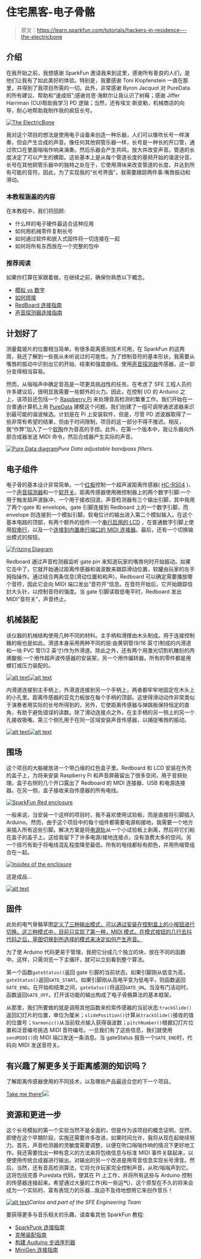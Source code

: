 # 住宅黑客-电子骨骼

> 原文：<https://learn.sparkfun.com/tutorials/hackers-in-residence---the-electricbone>

## 介绍

在我开始之前，我想感谢 SparkFun 邀请我来到这里，感谢所有善良的人们，是他们让我有了如此美好的体验。特别是，我要感谢 Toni Klopfenstein 一直在那里，并得到了我项目所需的一切。此外，非常感谢 Byron Jacquot 对 PureData 的所有建议、帮助和“速成班”;感谢肖恩·海默尔让我认识了树莓；感谢 Jiffer Harriman (CU)帮助我学习 PD 逻辑；当然，还有埃文·斯皮勒，机械商店的向导，耐心地帮助我制作我的疯狂长号。

[![The ElectricBone](img/b46e4086ffac3f8761b327da6c6779c4.png)](https://cdn.sparkfun.com/assets/learn_tutorials/2/1/2/Carlos_s_Tutorial-02.jpg)

我对这个项目的想法是使用电子设备来创造一种乐器，人们可以像吹长号一样演奏，但会产生合成的声音。像任何其他铜管乐器一样，长号是一种长的开口管，通过吹口在里面嗡嗡作响来演奏。然后乐器会产生共鸣，放大并改变声音。管道的长度决定了可以产生的螺距。这些基本上是从每个管道长度的基频开始的谐波分音。长号在其他铜管乐器中的独特之处在于，它使用滑块来改变管道的长度，并达到所有可能的音符。因此，为了实现我的“长号界面”，我需要跟踪两件事:嘴唇振动和滑动。

### 本教程涵盖的内容

在本教程中，我们将回顾:

*   什么样的电子硬件最适合这种应用
*   如何用机械零件复制长号
*   如何通过软件和嵌入式固件将一切连接在一起
*   如何将所有东西放在一个完整的包中

### 推荐阅读

如果你打算在家跟着做，在继续之前，确保你熟悉以下概念。

*   [模拟 vs 数字](https://learn.sparkfun.com/tutorials/analog-vs-digital)
*   [如何焊接](https://learn.sparkfun.com/tutorials/how-to-solder-through-hole-soldering)
*   [RedBoard 连接指南](https://learn.sparkfun.com/tutorials/redboard-hookup-guide)
*   [声音探测器连接指南](https://learn.sparkfun.com/tutorials/sound-detector-hookup-guide)

## 计划好了

测量载玻片的位置相当简单。有很多距离感测技术可用，在 SparkFun 的这两周，我还了解到一些我从未听说过的可能性。为了控制音符的基本形状，我需要从嘴唇的振动中识别出它的开始、结束和强度曲线。使用[声音探测器](https://www.sparkfun.com/products/12642)传感器，这一部分变得相当容易。

然而，从嗡嗡声中确定音高是一项更具挑战性的任务。在考虑了 SFE 工程人员的许多建议后，很明显我需要一些额外的火力。因此，在控制 I/O 的 Arduino 之上，该项目还包括一个 [Raspberry Pi](https://www.sparkfun.com/products/11546) 来处理音高检测的繁重工作。我们开始在一台普通计算机上用 [PureData](http://puredata.info/) 建模这个问题。我们创建了一组可调带通滤波器来识别最可能的谐波候选。计划是在 Pi 上安装软件，但是，尽管 PD 滤波器取得了一些非常有希望的结果，但由于时间限制，项目的这一部分不得不推迟。相反，我“作弊”加入了一个[软陶](https://www.sparkfun.com/products/8680)作为音高的手控。此外，在第一个版本中，我让乐器向外部合成器发送 MIDI 命令，然后合成器产生实际的声音。

[![Pure Data diagram](img/e7d09d84a063e07dd117e9ff121b3b3b.png)](https://cdn.sparkfun.com/assets/learn_tutorials/2/1/2/pd.jpg)*Pure Data adjustable bandpass filters.*

## 电子组件

电子骨的基本设计非常简单。一个[红板](https://www.sparkfun.com/products/12757)控制一个超声波距离传感器( [HC-RS04](https://www.sparkfun.com/products/15569) )、一个[声音探测器](https://www.sparkfun.com/products/12642)和一个[软开关](https://www.sparkfun.com/products/8680)。距离传感器使用微控制器上的两个数字引脚:一个用于触发超声波脉冲，一个用于接收回波。声音检测器有三个输出引脚，其中我用了两个:gate 和 envelope。gate 引脚连接到 Redboard 上的一个数字引脚，而 envelope 则连接到一个模拟引脚。软电位计的输出进入第二个模拟输入。在这个基本电路的顶部，有两个额外的组件:一个[串行启用的 LCD](https://www.sparkfun.com/products/9068) ，在普通数字引脚上使用[软串行](http://arduino.cc/en/Reference/SoftwareSerial)，以及一个[连接到内置串行端口的 MIDI 连接器](https://www.sparkfun.com/products/9536)。最后，还有一个切换输出模式的按钮。

[![Fritzing Diagram](img/cb6d0a7406948857bd96b0375da91cf0.png)](https://cdn.sparkfun.com/assets/learn_tutorials/2/1/2/electricBone_bb.jpg)

Redboard 通过声音检测器监听 gate pin 来知道玩家的嘴唇何时开始振动。如果它击中了，它就开始通过距离传感器和谐波数来跟踪滑动位置，软罐由玩家的左手拇指操作。通过结合两条信息(滑动位置和和声)，Redboard 可以确定需要播放哪个音符，因此它会向 MIDI 端口发出“音符开”信息。在音符开始后，它开始跟踪信封大头针，以控制音符的强度。当 gate 引脚读取低电平时，Redboard 发出 MIDI“音符关”，声音终止。

## 机械装配

该仪器的机械结构使用几种不同的材料。主手柄和滑撑由木头制成。用于连接控制箱的板也是如此。滑道本身采用两种不同的层:由黄铜管(9/16 英寸)制成的内滑道和一块 PVC 管(1/2 英寸)作为外滑道。除此之外，还有两个用激光切割机雕刻的丙烯酸板:一个用作超声波传感器的安装架，另一个用作偏转器。所有的零件都是用螺钉或压力装配的。

[![alt text](img/cd71e06cb397ce6a3ba248d6320d134f.png)](https://cdn.sparkfun.com/assets/learn_tutorials/2/1/2/Carlos_s_Tutorial-05.jpg)[![alt text](img/26d6c5d5690af61e050b39e976b88b1e.png)](https://cdn.sparkfun.com/assets/learn_tutorials/2/1/2/Carlos_s_Tutorial-06.jpg)

内滑道连接到主手柄上，外滑道连接到另一个手柄上，两者都牢牢地固定在木头上的小孔里。距离传感器的亚克力板放在每个手柄的顶部。这使得滑动动作非常类似于演奏者用实际的长号所得到的，另外，它使距离传感器与弹跳板保持恒定的直角，有助于避免错误的读数。除了滑动连接点之外，在主手柄的另一侧上的另一个孔接收吸嘴。第三个侧孔用于在同一区域安装声音传感器，以捕捉嘴唇的振动。

[![alt text](img/364959c47229b35bb7e2fd566f5b9e48.png)](https://cdn.sparkfun.com/assets/learn_tutorials/2/1/2/Carlos_s_Tutorial-08.jpg)[![alt text](img/b56914b274a8a5f9911a6b0136be4c4a.png)](https://cdn.sparkfun.com/assets/learn_tutorials/2/1/2/Carlos_s_Tutorial-09.jpg)

## 围场

这个项目的大脑被放进一个带凸缘的红色盒子里。Redboard 和 LCD 安装在外壳的盖子上，为将来安装 Raspberry Pi 和声音屏蔽留出了很多空间，用于音频处理。盒子右侧的几个开口露出了 Redboard 的 MIDI 连接器、USB 和电源连接器。在另一侧，盒子接收来自传感器的所有电线。

[![SparkFun Red enclosure](img/e49099600be9a9ed1cf4699222a23fe7.png)](https://cdn.sparkfun.com/assets/learn_tutorials/2/1/2/Carlos_s_Tutorial-11.jpg)

一般来说，当安装一个这样的项目时，我不喜欢使用试验板，而是直接将引脚插入 Arduino。然而，由于这个项目中的每个组件都需要电源和接地，我需要一个地方来插入所有这些引脚。解决方案是将[电源轨](https://learn.sparkfun.com/tutorials/how-to-use-a-breadboard/anatomy-of-a-breadboard)从一个小试验板上剥离，然后将它们粘在盒子的盖子上。这给我留下了许多电源/接地连接点，没有浪费太多的空间。另一个技巧有助于将电线混乱程度降至最低。所有的电线都标有颜色，并用热缩管组合在一起。

[![Insides of the enclosure](img/98065cf157c1ade1c4a6c39ff1a6fa8d.png)](https://cdn.sparkfun.com/assets/learn_tutorials/2/1/2/Carlos_s_Tutorial-14.jpg)

这是成品...

[![alt text](img/be746d9ec618e9507816cf625bcbd6c4.png)](https://cdn.sparkfun.com/assets/learn_tutorials/2/1/2/Carlos_s_Tutorial-03.jpg)

## 固件

此处的电气骨骼草图[定义了三种输出模式，可以通过安装在控制盒上的小按钮进行切换。这三种模式中，目前只实现了第一种，MIDI 模式。在模式按钮的几行去抖代码之后，草图切换到所选择的模式来决定如何产生声音。](https://cdn.sparkfun.com/assets/learn_tutorials/2/1/2/ElectricBone.zip)

为了使 Arduino 代码更易于管理，我把它分成几个独立的块，放在不同的函数中。这样，只需浏览一下主循环，就可以立刻看到整个算法。

第一个函数`gateStatus()`返回 gate 引脚的当前状态。如果引脚刚从低变为高，`gateStatus()`返回`GATE_START`。如果引脚刚从高电平变为低电平，则函数返回`GATE_END`。在开始和结束之间，`gateSatus()`将返回`GATE_ON`。当没有门活动时，函数返回`GATE_OFF`。打开该功能的输出构成了电子骨骼算法的基本框架。

从那里，我们所要做的就是调用其他函数来检索传感器的当前状态:`trackSlide()`返回幻灯片的位置，单位为厘米；`slidePosition()`计算从`trackSlide()`接收的值的位置号；`harmonic()`从当前软点输入获得谐波数；`pitchNumber()`根据幻灯片位置和泛音编号挑选 MIDI 音符编号。一旦我们有了这些信息，我们就使用`sendMIDI()`向 MIDI 端口发送一条消息。当 gateStatus 报告一个`GATE_END`时，代码向 MIDI 发送音符关。

## 有兴趣了解更多关于距离感测的知识吗？

了解距离传感器使用的不同技术，以及哪些产品最适合您的下一个项目。

[Take me there!](https://www.sparkfun.com/distance_sensing)![](img/3e72bb924baa01d604f7aa061adb5261.png)

## 资源和更进一步

这个长号模拟的第一个实验当然不是全面的，但是作为该项目的概念证明。显然，即使在这个早期阶段，实施还需要许多改进，如果时间允许，我将从现在起继续努力。首先，声音检测器的灵敏度需要调整，以便在吹口嗡嗡作响的情况下更好地工作。我还需要找出一种有意义的方法来将包络信息与标准 MIDI 事件关联起来，以便使用传统合成器进行输出。对输出的另一个改进是用弯音信息实现长号滑音。然后，当然，还有音高检测算法，它将允许玩家完全控制声音，从吹/嗡嗡声到它。这将包括完善 Puredata 代码，使其在 Pi 上工作，并将所有这些与 Arduino 控制的传感器连接起来。希望通过大量的工作(和一些运气)，这个原型在不久的将来会成为一个实际的、富有表现力的乐器...我迫不及待地想用它来创作音乐！

[![alt text](img/bea18a3d6b4181664f487fb89daab719.png)](https://cdn.sparkfun.com/assets/learn_tutorials/2/1/2/Carlos_s_Tutorial-01.jpg)*Carlos and part of the SFE Engineering Team*

要获得更多与音乐相关的乐趣，请查看其他 SparkFun 教程:

*   [SparkPunk 连接指南](https://learn.sparkfun.com/tutorials/sparkpunk-hookup-guide)
*   [克琴装配指南](https://learn.sparkfun.com/tutorials/gram-piano-assembly-guide)
*   [构建 Auduino 步进序列器](https://learn.sparkfun.com/tutorials/build-an-auduino-step-sequencer)
*   [MiniGen 连接指南](https://learn.sparkfun.com/tutorials/minigen-hookup-guide)